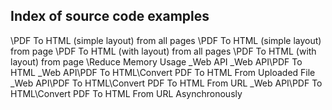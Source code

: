 ## Index of source code examples


\PDF To HTML (simple layout) from all pages
\PDF To HTML (simple layout) from page
\PDF To HTML (with layout) from all pages
\PDF To HTML (with layout) from page
\Reduce Memory Usage
\_Web API
\_Web API\PDF To HTML
\_Web API\PDF To HTML\Convert PDF To HTML From Uploaded File
\_Web API\PDF To HTML\Convert PDF To HTML From URL
\_Web API\PDF To HTML\Convert PDF To HTML From URL Asynchronously
